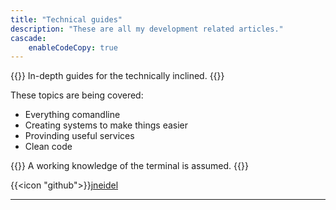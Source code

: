 ```yaml
---
title: "Technical guides"
description: "These are all my development related articles."
cascade:
    enableCodeCopy: true
---
```


{{<lead>}}
In-depth guides for the technically inclined.
{{</lead>}}

These topics are being covered:
- Everything comandline
- Creating systems to make things easier
- Provinding useful services
- Clean code

{{<alert>}}
A working knowledge of the terminal is assumed.
{{</alert>}}


{{<icon "github">}}[jneidel](https://github.com/jneidel)

---
